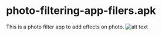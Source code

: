 # photo-filtering-app-filers.apk
This is a photo filter app to add effects on photo.
![alt text](http://url/to/img.png)
